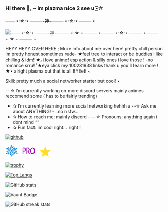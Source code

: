 ### Hi there 👋, ~ im plazma nice 2 see u -͟͟͞☆
#### ─── ⋆⋅☆⋅⋆ ────-神-──── ⋆⋅☆⋅⋆ ──── ⋆
![─── ⋆⋅☆⋅⋆ ────-神-──── ⋆⋅☆⋅⋆ ──── ⋆──── ⋆⋅☆⋅⋆ ──── ⋆──── ⋆⋅☆⋅⋆ ──── ⋆](https://i.pinimg.com/736x/ba/5d/e5/ba5de5900754fa0792c614dd703198ad.jpg)

HEYY HEYY OVER HERE ; More info about me over here! 
 pretty chill person im pretty honest sometimes rude-
 ★feel tree to interact or be buddies i like chilling & idm! 
★｡i love anime! esp action & silly ones i love those ! -no romance srru!
˚★eya click my 100281938 links thank u you'll learn more !
★⋆ alright plasma out that is all BYEeE ~ 

Skill: pretty much a social networker starter but cool! ⋆

-- ✮ I’m currently working on more discord servers mainly animes reccomend some ( has to be fairly trending) 
- ✰ I’m currently learning more social networking hehhh a
--✮ Ask me about ANYTHING! - ..no nsfw... 
- ✰ How to reach me: mainly discord - 
-- ✮ Pronouns: anything again i dont mind ^^ 
- ✰ Fun fact: im cool right. . right ! 


[<img src='https://cdn.jsdelivr.net/npm/simple-icons@3.0.1/icons/github.svg' alt='github' height='40'>](https://github.com/Pl4zum8tic-n2gare)  

<a href='https://archiveprogram.github.com/'><img src='https://raw.githubusercontent.com/acervenky/animated-github-badges/master/assets/acbadge.gif' width='40' height='40'></a> <a href='https://github.com/pricing'><img src='https://raw.githubusercontent.com/acervenky/animated-github-badges/master/assets/pro.gif' width='40' height='40'></a> <a href='https://stars.github.com/'><img src='https://raw.githubusercontent.com/acervenky/animated-github-badges/master/assets/starbadge.gif' width='35' height='35'></a> 

[![trophy](https://github-profile-trophy.vercel.app/?username=Pl4zum8tic-n2gare)](https://github.com/ryo-ma/github-profile-trophy)

[![Top Langs](https://github-readme-stats.vercel.app/api/top-langs/?username=Pl4zum8tic-n2gare)](https://github.com/anuraghazra/github-readme-stats)

![GitHub stats](https://github-readme-stats.vercel.app/api?username=Pl4zum8tic-n2gare&show_icons=true)  

![Vaunt Badge](https://api.vaunt.dev/v1/github/entities/Pl4zum8tic-n2gare/contributions?format=svg&private=false)  

![GitHub streak stats](https://streak-stats.demolab.com/?user=Pl4zum8tic-n2gare)  

